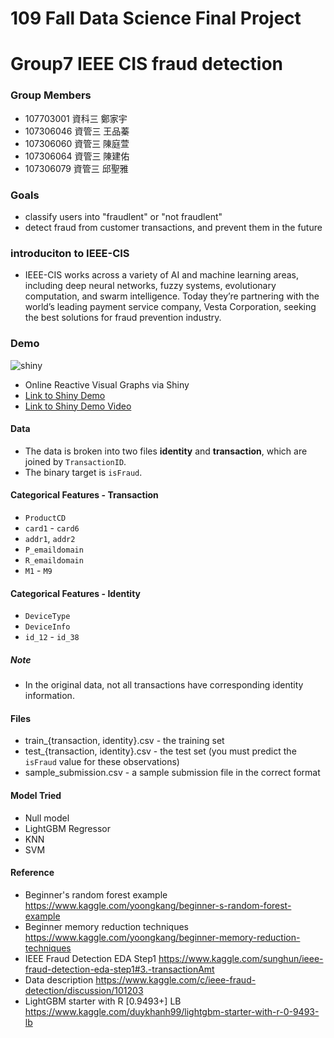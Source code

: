 # 109 Fall Data Science Final Project
# Group7 IEEE CIS fraud detection

### Group Members
* 107703001 資科三 鄭家宇
* 107306046 資管三 王品蓁
* 107306060 資管三 陳庭萱
* 107306064 資管三 陳建佑
* 107306079 資管三 邱聖雅

### Goals
* classify users into "fraudlent" or "not fraudlent"
* detect fraud from customer transactions, and prevent them in the future

### introduciton to IEEE-CIS
* IEEE-CIS works across a variety of AI and machine learning areas, including deep neural networks, fuzzy systems, evolutionary computation, and swarm intelligence. Today they’re partnering with the world’s leading payment service company, Vesta Corporation, seeking the best solutions for fraud prevention industry.

### Demo 
![shiny](modelResultPlot.png)
* Online Reactive Visual Graphs via Shiny
* [Link to Shiny Demo]( https://sourlab.shinyapps.io/datascience/)
* [Link to Shiny Demo Video](https://reurl.cc/Ag1QrK)


#### Data
* The data is broken into two files **identity** and **transaction**, which are joined by `TransactionID`.
* The binary target is `isFraud`.

#### **Categorical Features - Transaction**
- `ProductCD`
- `card1` - `card6`
- `addr1`, `addr2`
- `P_emaildomain`
- `R_emaildomain`
- `M1` - `M9`

#### **Categorical Features - Identity**
- `DeviceType`
- `DeviceInfo`
- `id_12` - `id_38`

##### Note
* In the original data, not all transactions have corresponding identity information.


#### **Files**
- train_{transaction, identity}.csv - the training set
- test_{transaction, identity}.csv - the test set (you must predict the `isFraud` value for these observations)
- sample_submission.csv - a sample submission file in the correct format

#### **Model Tried**
- Null model
- LightGBM Regressor
- KNN
- SVM

#### **Reference** 
- Beginner's random forest example
https://www.kaggle.com/yoongkang/beginner-s-random-forest-example
- Beginner memory reduction techniques
https://www.kaggle.com/yoongkang/beginner-memory-reduction-techniques
- IEEE Fraud Detection EDA Step1
https://www.kaggle.com/sunghun/ieee-fraud-detection-eda-step1#3.-transactionAmt
- Data description
https://www.kaggle.com/c/ieee-fraud-detection/discussion/101203
-  LightGBM starter with R [0.9493+] LB
https://www.kaggle.com/duykhanh99/lightgbm-starter-with-r-0-9493-lb

